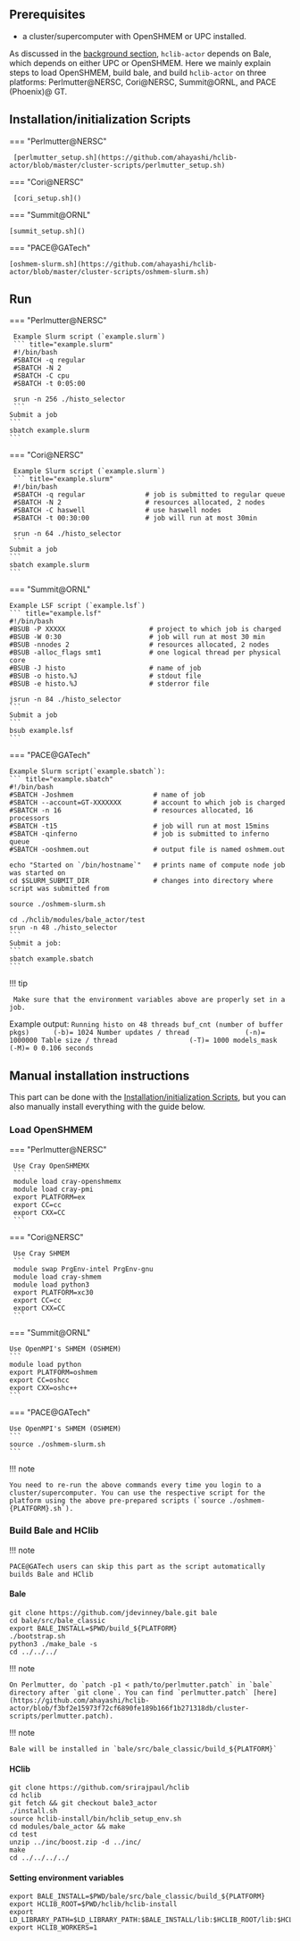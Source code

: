 ## Prerequisites

* a cluster/supercomputer with OpenSHMEM or UPC installed.

As discussed in the [background section](../background/bale.md), `hclib-actor` depends on Bale, which depends on either UPC or OpenSHMEM. Here we mainly explain steps to load OpenSHMEM, build bale, and build `hclib-actor` on three platforms: Perlmutter@NERSC, Cori@NERSC, Summit@ORNL, and PACE (Phoenix)@ GT.

## Installation/initialization Scripts  

=== "Perlmutter@NERSC"

     [perlmutter_setup.sh](https://github.com/ahayashi/hclib-actor/blob/master/cluster-scripts/perlmutter_setup.sh)

=== "Cori@NERSC"

     [cori_setup.sh]()

=== "Summit@ORNL"

    [summit_setup.sh]()

=== "PACE@GATech"

    [oshmem-slurm.sh](https://github.com/ahayashi/hclib-actor/blob/master/cluster-scripts/oshmem-slurm.sh)


## Run

=== "Perlmutter@NERSC"

     Example Slurm script (`example.slurm`)
     ``` title="example.slurm"
     #!/bin/bash
     #SBATCH -q regular
     #SBATCH -N 2
     #SBATCH -C cpu
     #SBATCH -t 0:05:00

     srun -n 256 ./histo_selector
     ```
    Submit a job
    ```
    sbatch example.slurm
    ```

=== "Cori@NERSC"

     Example Slurm script (`example.slurm`)
     ``` title="example.slurm"
     #!/bin/bash
     #SBATCH -q regular               # job is submitted to regular queue
     #SBATCH -N 2                     # resources allocated, 2 nodes
     #SBATCH -C haswell               # use haswell nodes
     #SBATCH -t 00:30:00              # job will run at most 30min
     
     srun -n 64 ./histo_selector
     ```
    Submit a job
    ```
    sbatch example.slurm
    ```

=== "Summit@ORNL"
   
    Example LSF script (`example.lsf`)
    ``` title="example.lsf"
    #!/bin/bash
    #BSUB -P XXXXX                     # project to which job is charged
    #BSUB -W 0:30                      # job will run at most 30 min
    #BSUB -nnodes 2                    # resources allocated, 2 nodes
    #BSUB -alloc_flags smt1            # one logical thread per physical core
    #BSUB -J histo                     # name of job
    #BSUB -o histo.%J                  # stdout file
    #BSUB -e histo.%J                  # stderror file

    jsrun -n 84 ./histo_selector
    ```
    Submit a job
    ```
    bsub example.lsf
    ```

=== "PACE@GATech"

    Example Slurm script(`example.sbatch`):
    ``` title="example.sbatch"
    #!/bin/bash
    #SBATCH -Joshmem                    # name of job
    #SBATCH --account=GT-XXXXXXX        # account to which job is charged
    #SBATCH -n 16                       # resources allocated, 16 processors
    #SBATCH -t15                        # job will run at most 15mins
    #SBATCH -qinferno                   # job is submitted to inferno queue
    #SBATCH -ooshmem.out                # output file is named oshmem.out      

    echo "Started on `/bin/hostname`"   # prints name of compute node job was started on
    cd $SLURM_SUBMIT_DIR                # changes into directory where script was submitted from

    source ./oshmem-slurm.sh

    cd ./hclib/modules/bale_actor/test
    srun -n 48 ./histo_selector
    ```
    Submit a job:
    ```
    sbatch example.sbatch
    ```

!!! tip

     Make sure that the environment variables above are properly set in a job.
     

Example output:
    ```
    Running histo on 48 threads
    buf_cnt (number of buffer pkgs)      (-b)= 1024
    Number updates / thread              (-n)= 1000000
    Table size / thread                  (-T)= 1000
    models_mask                          (-M)= 0
       0.106 seconds
    ```
    


## Manual installation instructions

This part can be done with the [Installation/initialization Scripts](https://hclib-actor.com/getting_started/clusters/#installation-scripts), but you can also manually install everything with the guide below.

### Load OpenSHMEM  

=== "Perlmutter@NERSC"

     Use Cray OpenSHMEMX
     ```
     module load cray-openshmemx
     module load cray-pmi
     export PLATFORM=ex
     export CC=cc
     export CXX=CC
     ```

=== "Cori@NERSC"

     Use Cray SHMEM
     ```
     module swap PrgEnv-intel PrgEnv-gnu
     module load cray-shmem 
     module load python3
     export PLATFORM=xc30
     export CC=cc
     export CXX=CC
     ```

=== "Summit@ORNL"

    Use OpenMPI's SHMEM (OSHMEM)
    ```
    module load python
    export PLATFORM=oshmem
    export CC=oshcc
    export CXX=oshc++
    ```

=== "PACE@GATech"

    Use OpenMPI's SHMEM (OSHMEM)
    ```
    source ./oshmem-slurm.sh
    ```

!!! note

    You need to re-run the above commands every time you login to a cluster/supercomputer. You can use the respective script for the platform using the above pre-prepared scripts (`source ./oshmem-{PLATFORM}.sh`).


### Build Bale and HClib

!!! note

    PACE@GATech users can skip this part as the script automatically builds Bale and HClib

#### Bale

```
git clone https://github.com/jdevinney/bale.git bale
cd bale/src/bale_classic
export BALE_INSTALL=$PWD/build_${PLATFORM}
./bootstrap.sh
python3 ./make_bale -s
cd ../../../
```

!!! note

    On Perlmutter, do `patch -p1 < path/to/perlmutter.patch` in `bale` directory after `git clone`. You can find `perlmutter.patch` [here](https://github.com/ahayashi/hclib-actor/blob/f3bf2e15973f72cf6890fe189b166f1b271318db/cluster-scripts/perlmutter.patch).


!!! note
  
    Bale will be installed in `bale/src/bale_classic/build_${PLATFORM}`
    

#### HClib

```
git clone https://github.com/srirajpaul/hclib
cd hclib
git fetch && git checkout bale3_actor
./install.sh
source hclib-install/bin/hclib_setup_env.sh
cd modules/bale_actor && make
cd test
unzip ../inc/boost.zip -d ../inc/
make
cd ../../../../
```

#### Setting environment variables
```
export BALE_INSTALL=$PWD/bale/src/bale_classic/build_${PLATFORM}
export HCLIB_ROOT=$PWD/hclib/hclib-install
export LD_LIBRARY_PATH=$LD_LIBRARY_PATH:$BALE_INSTALL/lib:$HCLIB_ROOT/lib:$HCLIB_ROOT/../modules/bale_actor/lib
export HCLIB_WORKERS=1
```
